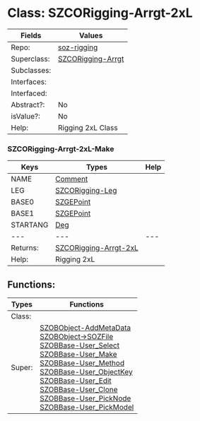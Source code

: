 
# Class:	SZCORigging-Arrgt-2xL

| Fields | Values |
| --------- | --------- |
| Repo: | [soz-rigging](/repos/soz-rigging.html) |
| Superclass: | [SZCORigging-Arrgt](SZCORigging-Arrgt.html) |
| Subclasses: |  |
| Interfaces: |  |
| Interfaced: |  |
| Abstract?: | No |
| isValue?: | No |
| Help: | Rigging 2xL Class |

### SZCORigging-Arrgt-2xL-Make

| Keys | Types | Help |
| --------- | --------- | --------- |
| NAME | [Comment](Comment.html) |  |
| LEG | [SZCORigging-Leg](SZCORigging-Leg.html) |  |
| BASE0 | [SZGEPoint](SZGEPoint.html) |  |
| BASE1 | [SZGEPoint](SZGEPoint.html) |  |
| STARTANG | [Deg](Deg.html) |  |
| --- | --- | --- |
| Returns: | [SZCORigging-Arrgt-2xL](SZCORigging-Arrgt-2xL.html) |
| Help: | Rigging 2xL |


## Functions:

| Types | Functions |
| --------- | --------- |
| Class: |  |
| Super: | [SZOBObject-AddMetaData](SZOBObject.html) <br> [SZOBObject->SOZFile](SZOBObject.html) <br> [SZOBBase-User_Select](SZOBBase.html) <br> [SZOBBase-User_Make](SZOBBase.html) <br> [SZOBBase-User_Method](SZOBBase.html) <br> [SZOBBase-User_ObjectKey](SZOBBase.html) <br> [SZOBBase-User_Edit](SZOBBase.html) <br> [SZOBBase-User_Clone](SZOBBase.html) <br> [SZOBBase-User_PickNode](SZOBBase.html) <br> [SZOBBase-User_PickModel](SZOBBase.html) |


